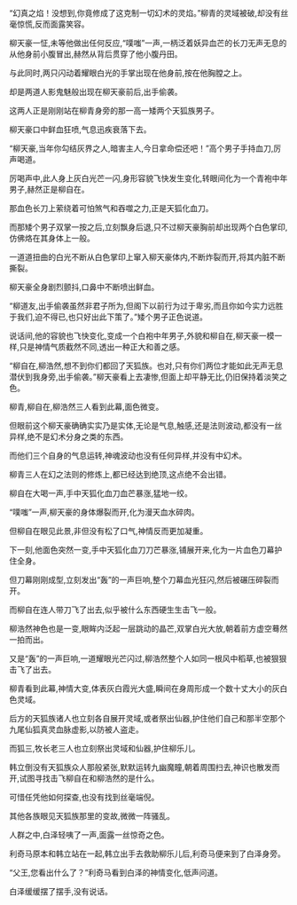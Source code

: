 
“幻真之焰！没想到,你竟修成了这克制一切幻术的灵焰。”柳青的灵域被破,却没有丝毫惊慌,反而面露笑容。

柳天豪一怔,未等他做出任何反应,“噗嗤”一声,一柄泛着妖异血芒的长刀无声无息的从他身前小腹冒出,赫然从背后贯穿了他小腹丹田。

与此同时,两只闪动着耀眼白光的手掌出现在他身前,按在他胸膛之上。

却是两道人影鬼魅般出现在柳天豪前后,出手偷袭。

这两人正是刚刚站在柳青身旁的那一高一矮两个天狐族男子。

柳天豪口中鲜血狂喷,气息迅疾衰落下去。

“柳天豪,当年你勾结灰界之人,暗害主人,今日拿命偿还吧！”高个男子手持血刀,厉声喝道。

厉喝声中,此人身上灰白光芒一闪,身形容貌飞快发生变化,转眼间化为一个青袍中年男子,赫然正是柳自在。

那血色长刀上萦绕着可怕煞气和吞噬之力,正是天狐化血刀。

而那矮个男子双掌一按之后,立刻飘身后退,只不过柳天豪胸前却出现两个白色掌印,仿佛烙在其身体上一般。

一道道扭曲的白光不断从白色掌印上窜入柳天豪体内,不断炸裂而开,将其内脏不断撕裂。

柳天豪全身剧烈颤抖,口鼻中不断喷出鲜血。

“柳道友,出手偷袭虽然非君子所为,但阁下以前行为过于卑劣,而且你如今实力远胜于我们,迫不得已,也只好出此下策了。”矮个男子正色说道。

说话间,他的容貌也飞快变化,变成一个白袍中年男子,外貌和柳自在,柳天豪一模一样,只是神情气质截然不同,透出一种正大和善之感。

“柳自在,柳浩然,想不到你们都回了天狐族。也对,只有你们两位才能如此无声无息潜伏到我身旁,出手偷袭。”柳天豪看上去凄惨,但面上却平静无比,仍旧保持着淡笑之色。

柳青,柳自在,柳浩然三人看到此幕,面色微变。

但眼前这个柳天豪确确实实乃是实体,无论是气息,触感,还是法则波动,都没有一丝异样,绝不是幻术分身之类的东西。

而他们三个自身的气息运转,神魂波动也没有任何异样,并没有中幻术。

柳青三人在幻之法则的修炼上,都已经达到绝顶,这点绝不会出错。

柳自在大喝一声,手中天狐化血刀血芒暴涨,猛地一绞。

“噗嗤”一声,柳天豪的身体爆裂而开,化为漫天血水碎肉。

但柳自在眼见此景,非但没有松了口气,神情反而更加凝重。

下一刻,他面色突然一变,手中天狐化血刀刀芒暴涨,铺展开来,化为一片血色刀幕护住全身。

但刀幕刚刚成型,立刻发出“轰”的一声巨响,整个刀幕血光狂闪,然后被碾压碎裂而开。

而柳自在连人带刀飞了出去,似乎被什么东西硬生生击飞一般。

柳浩然神色也是一变,眼眸内泛起一层跳动的晶芒,双掌白光大放,朝着前方虚空蓦然一拍而出。

又是“轰”的一声巨响,一道耀眼光芒闪过,柳浩然整个人如同一根风中稻草,也被狠狠击飞了出去。

柳青看到此幕,神情大变,体表灰白霞光大盛,瞬间在身周形成一个数十丈大小的灰白色灵域。

后方的天狐族诸人也立刻各自展开灵域,或者祭出仙器,护住他们自己和那半空那个九尾仙狐真灵血脉虚影,以防被人盗走。

而狐三,牧长老三人也立刻祭出灵域和仙器,护住柳乐儿。

韩立倒没有天狐族众人那般紧张,默默运转九幽魔瞳,朝着周围扫去,神识也散发而开,试图寻找击飞柳自在和柳浩然的是什么。

可惜任凭他如何探查,也没有找到丝毫端倪。

其他各族眼见天狐族那里的变故,微微一阵骚乱。

人群之中,白泽轻咦了一声,面露一丝惊奇之色。

利奇马原本和韩立站在一起,韩立出手去救助柳乐儿后,利奇马便来到了白泽身旁。

“父王,您看出什么了？”利奇马看到白泽的神情变化,低声问道。

白泽缓缓摆了摆手,没有说话。